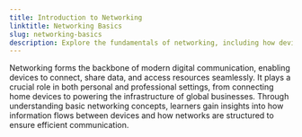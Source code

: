 ```yaml
---
title: Introduction to Networking
linktitle: Networking Basics
slug: networking-basics
description: Explore the fundamentals of networking, including how devices connect and communicate to share data and resources efficiently.
---
```


Networking forms the backbone of modern digital communication, enabling devices to connect, share data, and access resources seamlessly. It plays a crucial role in both personal and professional settings, from connecting home devices to powering the infrastructure of global businesses. Through understanding basic networking concepts, learners gain insights into how information flows between devices and how networks are structured to ensure efficient communication.
